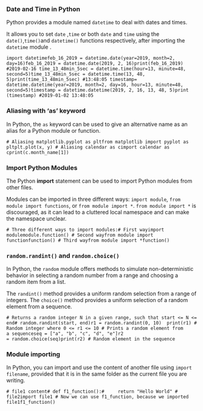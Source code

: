 ### Date and Time in Python

Python provides a module named `datetime` to deal with dates and times.

It allows you to set `date` ,`time` or both `date` and `time` using the `date()`,`time()`and `datetime()` functions respectively, after importing the `datetime` module .

```
import datetimefeb_16_2019 = datetime.date(year=2019, month=2, day=16)feb_16_2019 = datetime.date(2019, 2, 16)print(feb_16_2019) #2019-02-16 time_13_48min_5sec = datetime.time(hour=13, minute=48, second=5)time_13_48min_5sec = datetime.time(13, 48, 5)print(time_13_48min_5sec) #13:48:05 timestamp= datetime.datetime(year=2019, month=2, day=16, hour=13, minute=48, second=5)timestamp = datetime.datetime(2019, 2, 16, 13, 48, 5)print (timestamp) #2019-01-02 13:48:05 
```

### Aliasing with ‘as’ keyword

In Python, the `as` keyword can be used to give an alternative name as an alias for a Python module or function.

```
# Aliasing matplotlib.pyplot as pltfrom matplotlib import pyplot as pltplt.plot(x, y) # Aliasing calendar as cimport calendar as cprint(c.month_name[1])
```

### Import Python Modules

The Python **import** statement can be used to import Python modules from other files.

Modules can be imported in three different ways: `import module`, `from module import functions`, or `from module import *`. `from module import *` is discouraged, as it can lead to a cluttered local namespace and can make the namespace unclear.

```
# Three different ways to import modules:# First wayimport modulemodule.function() # Second wayfrom module import functionfunction() # Third wayfrom module import *function()
```

### `random.randint()` and `random.choice()`

In Python, the `random` module offers methods to simulate non-deterministic behavior in selecting a random number from a range and choosing a random item from a list.

The `randint()` method provides a uniform random selection from a range of integers. The `choice()` method provides a uniform selection of a random element from a sequence.

```
# Returns a random integer N in a given range, such that start <= N <= end# random.randint(start, end)r1 = random.randint(0, 10)  print(r1) # Random integer where 0 <= r1 <= 10 # Prints a random element from a sequenceseq = ["a", "b", "c", "d", "e"]r2 = random.choice(seq)print(r2) # Random element in the sequence
```

### Module importing

In Python, you can import and use the content of another file using `import filename`, provided that it is in the same folder as the current file you are writing.

```
# file1 content# def f1_function():#     return "Hello World" # file2import file1 # Now we can use f1_function, because we imported file1f1_function()
```